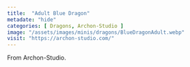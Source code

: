 ```yaml
---
title:  "Adult Blue Dragon"
metadate: "hide"
categories: [ Dragons, Archon-Studio ]
image: "/assets/images/minis/dragons/BlueDragonAdult.webp"
visit: "https://archon-studio.com/"
---
```

From Archon-Studio.